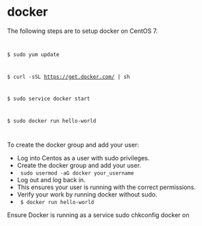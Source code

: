 # docker
The following steps are to setup docker on CentOS 7.
<code>

$ sudo yum update

$ curl -sSL https://get.docker.com/ | sh

$ sudo service docker start

$ sudo docker run hello-world

</code>

To create the docker group and add your user:
* Log into Centos as a user with sudo privileges.
* Create the docker group and add your user.
* <code> sudo usermod -aG docker your_username </code>
* Log out and log back in.
* This ensures your user is running with the correct permissions.
* Verify your work by running docker without sudo.
* <code> $ docker run hello-world</code>

Ensure Docker is running as a service
sudo chkconfig docker on
